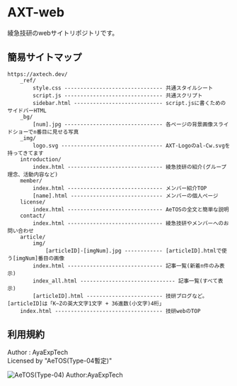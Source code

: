 # AXT-web

綾急技研のwebサイトリポジトリです。

## 簡易サイトマップ

```
https://axtech.dev/
    _ref/
        style.css ------------------------------- 共通スタイルシート
        script.js ------------------------------- 共通スクリプト
        sidebar.html ---------------------------- script.jsに書くためのサイドバーHTML
    _bg/
        [num].jpg ------------------------------- 各ページの背景画像スライドショーでn番目に見せる写真
    _img/
        logo.svg -------------------------------- AXT-Logoのal-Cw.svgを持ってきてます
    introduction/
        index.html ------------------------------ 綾急技研の紹介(グループ理念、活動内容など)
    member/
        index.html ------------------------------ メンバー紹介TOP
        [name].html ----------------------------- メンバーの個人ページ
    license/
        index.html ------------------------------ AeTOSの全文と簡単な説明
    contact/
        index.html ------------------------------ 綾急技研やメンバーへのお問い合わせ
    article/
        img/
            [articleID]-[imgNum].jpg ------------ [articleID].htmlで使う[imgNum]番目の画像
        index.html ------------------------------ 記事一覧(新着n件のみ表示)
        index_all.html ------------------------------ 記事一覧(すべて表示)
        [articleID].html ------------------------ 技研ブログなど。[articleID]は「K~Zの英大文字1文字 + 36進数(小文字)4桁」
    index.html ---------------------------------- 技研webのTOP
```

## 利用規約

Author : AyaExpTech  
Licensed by "AeTOS(Type-04暫定)"

![AeTOS(Type-04) Author:AyaExpTech](https://user-images.githubusercontent.com/100068967/204968925-f8322b9b-55e0-43c0-97ff-ed01cf68d43b.png)


